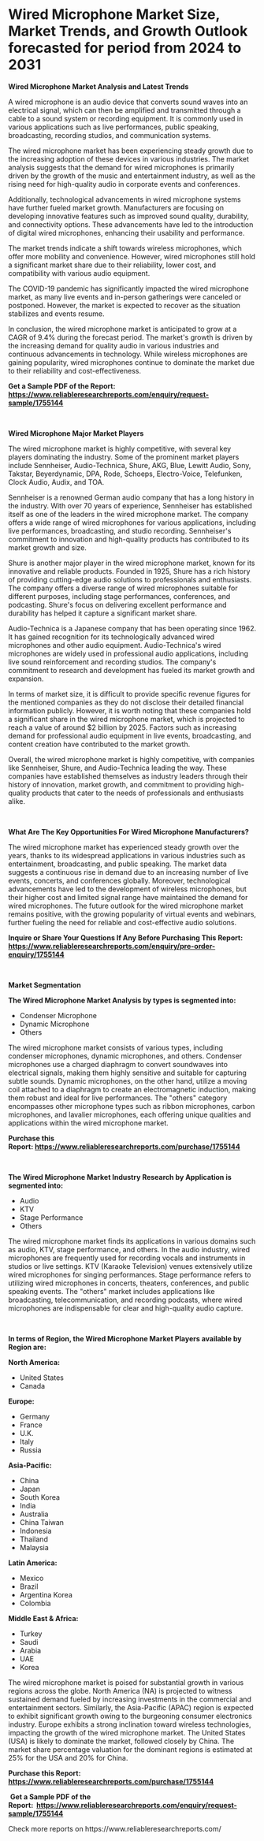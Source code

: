 <p><h1>Wired Microphone Market Size, Market Trends, and Growth Outlook forecasted for period from 2024 to 2031</h1></p><p><strong>Wired Microphone Market Analysis and Latest Trends</strong></p>
<p><p>A wired microphone is an audio device that converts sound waves into an electrical signal, which can then be amplified and transmitted through a cable to a sound system or recording equipment. It is commonly used in various applications such as live performances, public speaking, broadcasting, recording studios, and communication systems.</p><p>The wired microphone market has been experiencing steady growth due to the increasing adoption of these devices in various industries. The market analysis suggests that the demand for wired microphones is primarily driven by the growth of the music and entertainment industry, as well as the rising need for high-quality audio in corporate events and conferences.</p><p>Additionally, technological advancements in wired microphone systems have further fueled market growth. Manufacturers are focusing on developing innovative features such as improved sound quality, durability, and connectivity options. These advancements have led to the introduction of digital wired microphones, enhancing their usability and performance.</p><p>The market trends indicate a shift towards wireless microphones, which offer more mobility and convenience. However, wired microphones still hold a significant market share due to their reliability, lower cost, and compatibility with various audio equipment.</p><p>The COVID-19 pandemic has significantly impacted the wired microphone market, as many live events and in-person gatherings were canceled or postponed. However, the market is expected to recover as the situation stabilizes and events resume.</p><p>In conclusion, the wired microphone market is anticipated to grow at a CAGR of 9.4% during the forecast period. The market's growth is driven by the increasing demand for quality audio in various industries and continuous advancements in technology. While wireless microphones are gaining popularity, wired microphones continue to dominate the market due to their reliability and cost-effectiveness.</p></p>
<p><strong>Get a Sample PDF of the Report:&nbsp; <a href="https://www.reliableresearchreports.com/enquiry/request-sample/1755144">https://www.reliableresearchreports.com/enquiry/request-sample/1755144</a></strong></p>
<p>&nbsp;</p>
<p><strong>Wired Microphone Major Market Players</strong></p>
<p><p>The wired microphone market is highly competitive, with several key players dominating the industry. Some of the prominent market players include Sennheiser, Audio-Technica, Shure, AKG, Blue, Lewitt Audio, Sony, Takstar, Beyerdynamic, DPA, Rode, Schoeps, Electro-Voice, Telefunken, Clock Audio, Audix, and TOA.</p><p>Sennheiser is a renowned German audio company that has a long history in the industry. With over 70 years of experience, Sennheiser has established itself as one of the leaders in the wired microphone market. The company offers a wide range of wired microphones for various applications, including live performances, broadcasting, and studio recording. Sennheiser's commitment to innovation and high-quality products has contributed to its market growth and size.</p><p>Shure is another major player in the wired microphone market, known for its innovative and reliable products. Founded in 1925, Shure has a rich history of providing cutting-edge audio solutions to professionals and enthusiasts. The company offers a diverse range of wired microphones suitable for different purposes, including stage performances, conferences, and podcasting. Shure's focus on delivering excellent performance and durability has helped it capture a significant market share.</p><p>Audio-Technica is a Japanese company that has been operating since 1962. It has gained recognition for its technologically advanced wired microphones and other audio equipment. Audio-Technica's wired microphones are widely used in professional audio applications, including live sound reinforcement and recording studios. The company's commitment to research and development has fueled its market growth and expansion.</p><p>In terms of market size, it is difficult to provide specific revenue figures for the mentioned companies as they do not disclose their detailed financial information publicly. However, it is worth noting that these companies hold a significant share in the wired microphone market, which is projected to reach a value of around $2 billion by 2025. Factors such as increasing demand for professional audio equipment in live events, broadcasting, and content creation have contributed to the market growth.</p><p>Overall, the wired microphone market is highly competitive, with companies like Sennheiser, Shure, and Audio-Technica leading the way. These companies have established themselves as industry leaders through their history of innovation, market growth, and commitment to providing high-quality products that cater to the needs of professionals and enthusiasts alike.</p></p>
<p>&nbsp;</p>
<p><strong>What Are The Key Opportunities For Wired Microphone Manufacturers?</strong></p>
<p><p>The wired microphone market has experienced steady growth over the years, thanks to its widespread applications in various industries such as entertainment, broadcasting, and public speaking. The market data suggests a continuous rise in demand due to an increasing number of live events, concerts, and conferences globally. Moreover, technological advancements have led to the development of wireless microphones, but their higher cost and limited signal range have maintained the demand for wired microphones. The future outlook for the wired microphone market remains positive, with the growing popularity of virtual events and webinars, further fueling the need for reliable and cost-effective audio solutions.</p></p>
<p><strong>Inquire or Share Your Questions If Any Before Purchasing This Report: <a href="https://www.reliableresearchreports.com/enquiry/pre-order-enquiry/1755144">https://www.reliableresearchreports.com/enquiry/pre-order-enquiry/1755144</a></strong></p>
<p>&nbsp;</p>
<p><strong>Market Segmentation</strong></p>
<p><strong>The Wired Microphone Market Analysis by types is segmented into:</strong></p>
<p><ul><li>Condenser Microphone</li><li>Dynamic Microphone</li><li>Others</li></ul></p>
<p><p>The wired microphone market consists of various types, including condenser microphones, dynamic microphones, and others. Condenser microphones use a charged diaphragm to convert soundwaves into electrical signals, making them highly sensitive and suitable for capturing subtle sounds. Dynamic microphones, on the other hand, utilize a moving coil attached to a diaphragm to create an electromagnetic induction, making them robust and ideal for live performances. The "others" category encompasses other microphone types such as ribbon microphones, carbon microphones, and lavalier microphones, each offering unique qualities and applications within the wired microphone market.</p></p>
<p><strong>Purchase this Report:&nbsp;<a href="https://www.reliableresearchreports.com/purchase/1755144">https://www.reliableresearchreports.com/purchase/1755144</a></strong></p>
<p>&nbsp;</p>
<p><strong>The Wired Microphone Market Industry Research by Application is segmented into:</strong></p>
<p><ul><li>Audio</li><li>KTV</li><li>Stage Performance</li><li>Others</li></ul></p>
<p><p>The wired microphone market finds its applications in various domains such as audio, KTV, stage performance, and others. In the audio industry, wired microphones are frequently used for recording vocals and instruments in studios or live settings. KTV (Karaoke Television) venues extensively utilize wired microphones for singing performances. Stage performance refers to utilizing wired microphones in concerts, theaters, conferences, and public speaking events. The "others" market includes applications like broadcasting, telecommunication, and recording podcasts, where wired microphones are indispensable for clear and high-quality audio capture.</p></p>
<p>&nbsp;</p>
<p><strong>In terms of Region, the Wired Microphone Market Players available by Region are:</strong></p>
<p>
    <p> <strong> North America: </strong>
        <ul>
            <li>United States</li>
            <li>Canada</li>
        </ul>
        </p> 
    <p> <strong> Europe: </strong>
        <ul>
            <li>Germany</li>
            <li>France</li>
            <li>U.K.</li>
            <li>Italy</li>
            <li>Russia</li>
        </ul>
        </p> 
    <p> <strong> Asia-Pacific: </strong>
        <ul>
            <li>China</li>
            <li>Japan</li>
            <li>South Korea</li>
            <li>India</li>
            <li>Australia</li>
            <li>China Taiwan</li>
            <li>Indonesia</li>
            <li>Thailand</li>
            <li>Malaysia</li>
        </ul>
        </p> 
    <p> <strong> Latin America: </strong>
        <ul>
            <li>Mexico</li>
            <li>Brazil</li>
            <li>Argentina Korea</li>
            <li>Colombia</li>
        </ul>
        </p> 
    <p> <strong> Middle East & Africa: </strong>
        <ul>
            <li>Turkey</li>
            <li>Saudi</li>
            <li>Arabia</li>
            <li>UAE</li>
            <li>Korea</li>
        </ul>
    </p>
    </p>
<p><p>The wired microphone market is poised for substantial growth in various regions across the globe. North America (NA) is projected to witness sustained demand fueled by increasing investments in the commercial and entertainment sectors. Similarly, the Asia-Pacific (APAC) region is expected to exhibit significant growth owing to the burgeoning consumer electronics industry. Europe exhibits a strong inclination toward wireless technologies, impacting the growth of the wired microphone market. The United States (USA) is likely to dominate the market, followed closely by China. The market share percentage valuation for the dominant regions is estimated at 25% for the USA and 20% for China.</p></p>
<p><strong>Purchase this Report: <a href="https://www.reliableresearchreports.com/purchase/1755144">https://www.reliableresearchreports.com/purchase/1755144</a></strong></p>
<p>&nbsp;<strong>Get a Sample PDF of the Report:&nbsp;&nbsp;<a href="https://www.reliableresearchreports.com/enquiry/request-sample/1755144">https://www.reliableresearchreports.com/enquiry/request-sample/1755144</a></strong></p>
<p><strong></strong></p>
<p>Check more reports on https://www.reliableresearchreports.com/</p>